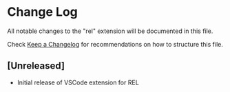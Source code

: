 # Change Log

All notable changes to the "rel" extension will be documented in this file.

Check [Keep a Changelog](http://keepachangelog.com/) for recommendations on how to structure this file.

## [Unreleased]

- Initial release of VSCode extension for REL